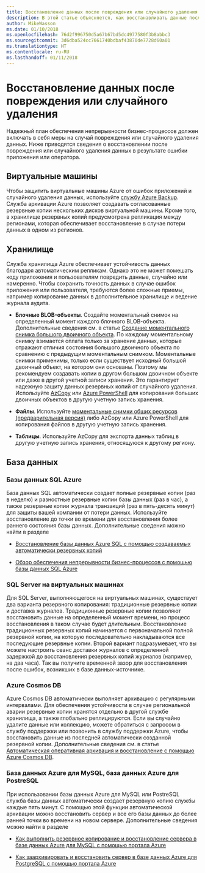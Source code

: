 ```yaml
---
title: Восстановление данных после повреждения или случайного удаления
description: В этой статье объясняется, как восстанавливать данные после повреждения или случайного удаления, как создавать надежные, высокодоступные и отказоустойчивые приложения и как правильно планировать аварийное восстановление.
author: MikeWasson
ms.date: 01/10/2018
ms.openlocfilehash: 76d2f996750d5a67b67bd5dc4977580f3b8abbc3
ms.sourcegitcommit: 3d6dba524cc7661740bdbaf43870de7728d60a01
ms.translationtype: HT
ms.contentlocale: ru-RU
ms.lasthandoff: 01/11/2018
---
```

# <a name="recover-from-data-corruption-or-accidental-deletion"></a>Восстановление данных после повреждения или случайного удаления 

Надежный план обеспечения непрерывности бизнес-процессов должен включать в себя меры на случай повреждения или случайного удаления данных. Ниже приводятся сведения о восстановлении после повреждения или случайного удаления данных в результате ошибки приложения или оператора.

## <a name="virtual-machines"></a>Виртуальные машины

Чтобы защитить виртуальные машины Azure от ошибок приложений и случайного удаления данных, используйте [службу Azure Backup](/azure/backup/). Служба архивации Azure позволяет создавать согласованные резервные копии нескольких дисков виртуальной машины. Кроме того, в хранилище резервных копий предусмотрена репликация между регионами, которая обеспечивает восстановление в случае потери данных в одном из регионов.

## <a name="storage"></a>Хранилище

Служба хранилища Azure обеспечивает устойчивость данных благодаря автоматическим репликам. Однако это не может помешать коду приложения и пользователям повредить данные, случайно или намеренно. Чтобы сохранить точность данных в случае ошибок приложения или пользователя, требуются более сложные приемы, например копирование данных в дополнительное хранилище и ведение журнала аудита. 

- **Блочные BLOB-объекты**. Создайте моментальный снимок на определенный момент каждого блочного BLOB-объекта. Дополнительные сведения см. в статье [Создание моментального снимка большого двоичного объекта](/rest/api/storageservices/creating-a-snapshot-of-a-blob). По каждому моментальному снимку взимается оплата только за хранение данных, которые отражают отличия состояния большого двоичного объекта по сравнению с предыдущим моментальным снимком. Моментальные снимки применимы, только если существует исходный большой двоичный объект, на котором они основаны. Поэтому мы рекомендуем создавать копии в другом большом двоичном объекте или даже в другой учетной записи хранения. Это гарантирует надежную защиту данных резервных копий от случайного удаления. Используйте [AzCopy](/azure/storage/common/storage-use-azcopy) или [Azure PowerShell](/azure/storage/common/storage-powershell-guide-full) для копирования больших двоичных объектов в другую учетную запись хранения.

- **Файлы**. Используйте [моментальные снимки общих ресурсов (предварительная версия)](/azure/storage/files/storage-how-to-use-files-snapshots) либо AzCopy или Azure PowerShell для копирования файлов в другую учетную запись хранения.

- **Таблицы**. Используйте AzCopy для экспорта данных таблиц в другую учетную запись хранения, относящуюся к другому региону.

## <a name="database"></a>База данных

### <a name="azure-sql-database"></a>Базы данных SQL Azure 

База данных SQL автоматически создает полные резервные копии (раз в неделю) и разностные резервные копии базы данных (раз в час), а также резервные копии журнала транзакций (раз в пять-десять минут) для защиты вашей компании от потери данных. Используйте восстановление до точки во времени для восстановления более раннего состояния базы данных. Дополнительные сведения можно найти в разделе 

- [Восстановление базы данных Azure SQL с помощью создаваемых автоматически резервных копий](/azure/sql-database/sql-database-recovery-using-backups)

- [Обзор обеспечения непрерывности бизнес-процессов с помощью базы данных SQL Azure](/azure/sql-database/sql-database-business-continuity)

### <a name="sql-server-on-vms"></a>SQL Server на виртуальных машинах

Для SQL Server, выполняющегося на виртуальных машинах, существует два варианта резервного копирования: традиционные резервные копии и доставка журналов. Традиционные резервные копии позволяют восстановить данные на определенный момент времени, но процесс восстановления в таком случае будет длительным. Восстановление традиционных резервных копий начинается с первоначальной полной резервной копии, на которую последовательно накладываются все последующие резервные копии. Второй вариант подразумевает, что вы можете настроить сеанс доставки журналов с определенной задержкой до восстановления резервных копий журналов (например, на два часа). Так вы получите временной зазор для восстановления после ошибок, возникших в базе данных-источнике.

### <a name="azure-cosmos-db"></a>Azure Cosmos DB

Azure Cosmos DB автоматически выполняет архивацию с регулярными интервалами. Для обеспечения устойчивости в случае региональной аварии резервные копии хранятся отдельно в другой службе хранилища, а также глобально реплицируются. Если вы случайно удалите данные или коллекцию, можете обратиться с запросом в службу поддержки или позвонить в службу поддержки Azure, чтобы восстановить данные из последней автоматически созданной резервной копии. Дополнительные сведения см. в статье [Автоматическая оперативная архивация и восстановление с помощью Azure Cosmos DB](/azure/cosmos-db/online-backup-and-restore).

### <a name="azure-database-for-mysql-azure-database-for-postresql"></a>База данных Azure для MySQL, база данных Azure для PostreSQL

При использовании базы данных Azure для MySQL или PostreSQL служба базы данных автоматически создает резервную копию службы каждые пять минут. С помощью этой функции автоматической архивации можно восстановить сервер и все его базы данных до более ранней точки во времени на новом сервере. Дополнительные сведения можно найти в разделе 

- [Как выполнить резервное копирование и восстановление сервера в базе данных Azure для MySQL с помощью портала Azure](/azure/mysql/howto-restore-server-portal)

- [Как заархивировать и восстановить сервер в базе данных Azure для PostgreSQL с помощью портала Azure](/azure/postgresql/howto-restore-server-portal)


